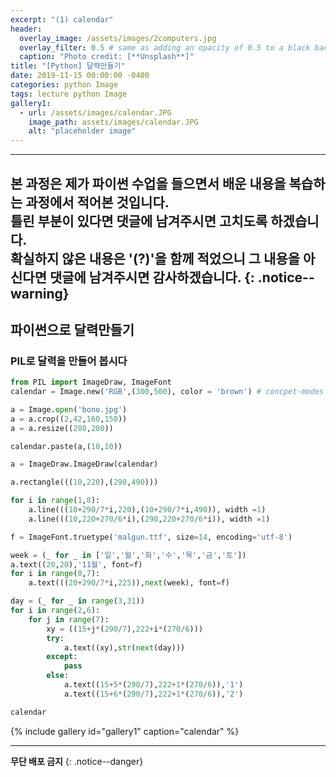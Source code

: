 ```yaml
---
excerpt: "(1) calendar"
header:
  overlay_image: /assets/images/2computers.jpg
  overlay_filter: 0.5 # same as adding an opacity of 0.5 to a black background
  caption: "Photo credit: [**Unsplash**]"
title: "[Python] 달력만들기"
date: 2019-11-15 00:00:00 -0400
categories: python Image
tags: lecture python Image
gallery1:
  - url: /assets/images/calendar.JPG
    image_path: assets/images/calendar.JPG
    alt: "placeholder image"   
---
```




---
**본 과정은 제가 파이썬 수업을 들으면서 배운 내용을 복습하는 과정에서 적어본 것입니다.<br> 틀린 부분이 있다면 댓글에 남겨주시면 고치도록 하겠습니다.<br> 확실하지 않은 내용은 '(?)'을 함께 적었으니 그 내용을 아신다면 댓글에 남겨주시면 감사하겠습니다.** 
{: .notice--warning}
--- 


## 파이썬으로 달력만들기

### PIL로 달력을 만들어 봅시다


```python
from PIL import ImageDraw, ImageFont
calendar = Image.new('RGB',(300,500), color = 'brown') # concpet-modes 

a = Image.open('bono.jpg')
a = a.crop((2,42,160,150))
a = a.resize((280,200))

calendar.paste(a,(10,10))

a = ImageDraw.ImageDraw(calendar)

a.rectangle(((10,220),(290,490)))

for i in range(1,8):
    a.line(((10+290/7*i,220),(10+290/7*i,490)), width =1)
    a.line(((10,220+270/6*i),(290,220+270/6*i)), width =1)

f = ImageFont.truetype('malgun.ttf', size=14, encoding='utf-8')

week = (_ for _ in ['일','월','화','수','목','금','토'])
a.text((20,20),'11월', font=f)
for i in range(0,7):
    a.text(((20+290/7*i,225)),next(week), font=f)

day = (_ for _ in range(3,31))
for i in range(2,6):
    for j in range(7):
        xy = ((15+j*(290/7),222+i*(270/6)))
        try:
            a.text((xy),str(next(day)))    
        except:
            pass
        else:
            a.text((15+5*(290/7),222+1*(270/6)),'1')
            a.text((15+6*(290/7),222+1*(270/6)),'2')

calendar
```
{% include gallery id="gallery1" caption="calendar" %}



---
**무단 배포 금지** 
{: .notice--danger}
